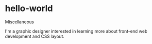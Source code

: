 # hello-world
Miscellaneous

I'm a graphic designer interested in learning more about front-end web development and CSS layout.
